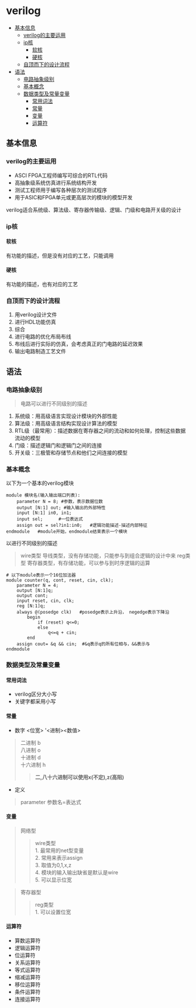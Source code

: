 # verilog

<!-- vim-markdown-toc Marked -->

* [基本信息](#基本信息)
    * [verilog的主要运用](#verilog的主要运用)
    * [ip核](#ip核)
        * [软核](#软核)
        * [硬核](#硬核)
    * [自顶而下的设计流程](#自顶而下的设计流程)
* [语法](#语法)
    * [电路抽象级别](#电路抽象级别)
    * [基本概念](#基本概念)
    * [数据类型及常量变量](#数据类型及常量变量)
        * [常用词法](#常用词法)
        * [常量](#常量)
        * [变量](#变量)
        * [运算符](#运算符)

<!-- vim-markdown-toc -->
## 基本信息
### verilog的主要运用
- ASCI FPGA工程师编写可综合的RTL代码
- 高抽象级系统仿真进行系统结构开发
- 测试工程师用于编写各种层次的测试程序
- 用于ASIC和FPGA单元或更高层次的模块的模型开发

verilog适合系统级、算法级、寄存器传输级、逻辑、门级和电路开关级的设计

### ip核
#### 软核
有功能的描述，但是没有对应的工艺，只能调用

#### 硬核
有功能的描述，也有对应的工艺

### 自顶而下的设计流程
1. 用verilog设计文件
2. 进行HDL功能仿真
3. 综合
4. 进行电路的优化布局布线
5. 布线后进行实际的仿真，会考虑真正的门电路的延迟效果
6. 输出电路制造工艺文件

## 语法
### 电路抽象级别
> 电路可以进行不同级别的描述

1. 系统级：用高级语言实现设计模块的外部性能
2. 算法级：用高级语言结构实现设计算法的模型
3. RTL级（最常用）：描述数据在寄存器之间的流动和如何处理，控制这些数据流动的模型
4. 门级：描述逻辑门和逻辑门之间的连接
5. 开关级：三极管和存储节点和他们之间连接的模型

### 基本概念
以下为一个基本的verilog模块

    module 模块名(输入输出端口列表):
        parameter N = 8; #参数，表示数据位数
        output [N:1] out; #输入输出的外部特性
        input [N:1] in0, in1;
        input sel;      #一位表达式
        assign out = sel?in1:in0;   #逻辑功能描述-描述内部特征
    endmodule   #module开始，endmodule结束表示一个模块
以进行不同级别的描述
> wire类型  导线类型，没有存储功能，只能参与到组合逻辑的设计中来
> reg类型    寄存器类型，有存储功能，可以参与到时序逻辑的运算
    
```
# 以下module表示一个16位加法器
module counter(q, cont, reset, cin, clk);
    parameter N = 4;
    output [N:1]q;
    output cont;
    input reset, cin, clk;
    reg [N:1]q;
    always @(posedge clk)   #posedge表示上升沿， negedge表示下降沿
        begin
            if (reset) q<=0;
            else
                q<=q + cin;
        end
    assign cout= &q && cin;  #&q表示q的所有位相与，&&表示与
endmodule
```    
### 数据类型及常量变量
#### 常用词法
- verilog区分大小写
- 关键字都采用小写
#### 常量
- 数字 <位宽> '<进制><数值>
> 二进制    b  
> 八进制    o  
> 十进制    d  
十六进制  h
>> **二,八十六进制可以使用x(不定),z(高阻)**

- 定义
> parameter 参数名=表达式

#### 变量
> 网络型
>> wire类型  
    1. 最常用的net型变量  
    2. 常用来表示assign  
    3. 取值为0,1,x,z  
    4. 模块的输入输出缺省是默认是wire  
    5. 可以显示位宽  

> 寄存器型
>> reg类型  
    1. 可以设置位宽

#### 运算符
- 算数运算符
- 逻辑运算符
- 位运算符
- 关系运算符
- 等式运算符
- 缩减运算符
- 移位运算符  
- 条件运算符  
- 连接运算符
